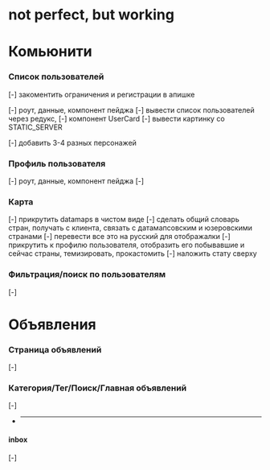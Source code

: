 # not perfect, but working



Комьюнити
=========

### Список пользователей
[-] закоментить ограничения и регистрации в апишке

[-] роут, данные, компонент пейджа
[-] вывести список пользователей через редукс,
  [-] компонент UserCard
    [-] вывести картинку со STATIC_SERVER

[-] добавить 3-4 разных персонажей

### Профиль пользователя
[-] роут, данные, компонент пейджа
[-] 

### Карта
[-] прикрутить datamaps в чистом виде
[-] сделать общий словарь стран, получать с клиента, связать с датамапсовским и юзеровскими странами
[-] перевести все это на русский для отображалки
[-] прикрутить к профилю пользователя, отобразить его побывавшие и сейчас страны, темизировать, прокастомить
[-] наложить стату сверху

### Фильтрация/поиск по пользователям
[-] 


Объявления
=========

### Страница объявлений
[-]

### Категория/Тег/Поиск/Главная объявлений
[-]


* --------------------------------------------------------
#### inbox
[-]

